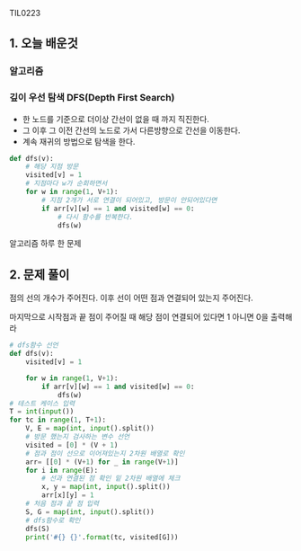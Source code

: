 TIL0223

## 1. 오늘 배운것

### 알고리즘

### 깊이 우선 탐색 DFS(Depth First Search)

- 한 노드를 기준으로 더이상 간선이 없을 때 까지 직진한다.
- 그 이후 그 이전 간선의 노드로 가서 다른방향으로 간선을 이동한다.
- 계속 재귀의 방법으로 탐색을 한다.

```python
def dfs(v):
    # 해당 지점 방문
    visited[v] = 1
	# 지점마다 w가 순회하면서
    for w in range(1, V+1):
        # 지점 2개가 서로 연결이 되어있고, 방문이 안되어있다면
        if arr[v][w] == 1 and visited[w] == 0:
            # 다시 함수를 반복한다.
            dfs(w)
```



알고리즘 하루 한 문제

## 2. 문제 풀이

점의 선의 개수가 주어진다. 이후 선이 어떤 점과 연결되어 있는지 주어진다.

마지막으로 시작점과 끝 점이 주어질 때 해당 점이 연결되어 있다면 1 아니면 0을 출력해라

``````python
# dfs함수 선언
def dfs(v):
    visited[v] = 1

    for w in range(1, V+1):
        if arr[v][w] == 1 and visited[w] == 0:
            dfs(w)
# 테스트 케이스 입력
T = int(input())
for tc in range(1, T+1):
    V, E = map(int, input().split())
    # 방문 했는지 검사하는 변수 선언
    visited = [0] * (V + 1)
    # 점과 점이 선으로 이어져있는지 2차원 배열로 확인
    arr= [[0] * (V+1) for _ in range(V+1)]
    for i in range(E):
        # 선과 연결된 점 확인 밑 2차원 배열에 체크
        x, y = map(int, input().split())
        arr[x][y] = 1
    # 처음 점과 끝 점 입력
    S, G = map(int, input().split())
    # dfs함수로 확인
    dfs(S)
    print('#{} {}'.format(tc, visited[G]))
``````



